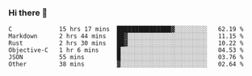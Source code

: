 ### Hi there 👋

<!--
**WShiBin/WShiBin** is a ✨ _special_ ✨ repository because its `README.md` (this file) appears on your GitHub profile.

Here are some ideas to get you started:

- 🔭 I’m currently working on ...
- 🌱 I’m currently learning ...
- 👯 I’m looking to collaborate on ...
- 🤔 I’m looking for help with ...
- 💬 Ask me about ...
- 📫 How to reach me: ...
- 😄 Pronouns: ...
- ⚡ Fun fact: ...
-->

<!--START_SECTION:waka-->

```text
C             15 hrs 17 mins  ███████████████▓░░░░░░░░░   62.19 %
Markdown      2 hrs 44 mins   ██▓░░░░░░░░░░░░░░░░░░░░░░   11.15 %
Rust          2 hrs 30 mins   ██▓░░░░░░░░░░░░░░░░░░░░░░   10.22 %
Objective-C   1 hr 6 mins     █░░░░░░░░░░░░░░░░░░░░░░░░   04.53 %
JSON          55 mins         █░░░░░░░░░░░░░░░░░░░░░░░░   03.76 %
Other         38 mins         ▓░░░░░░░░░░░░░░░░░░░░░░░░   02.64 %
```

<!--END_SECTION:waka-->
